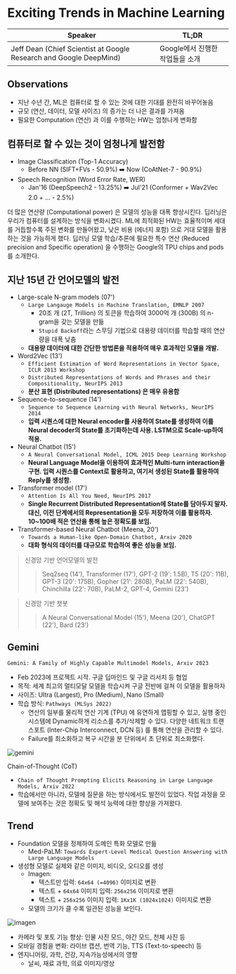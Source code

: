 # Exciting Trends in Machine Learning

|Speaker|TL;DR|
|---|---|
|Jeff Dean (Chief Scientist at Google Research and Google DeepMind)|Google에서 진행한 작업들을 소개|

## Observations
- 지난 수년 간, ML은 컴퓨터로 할 수 있는 것에 대한 기대를 완전히 바꾸어놓음
- 규모 (연산, 데이터, 모델 사이즈) 의 증가는 더 나은 결과를 가져옴
- 필요한 Computation (연산) 과 이를 수행하는 HW는 엄청나게 변화함

## 컴퓨터로 할 수 있는 것이 엄청나게 발전함
- Image Classification (Top-1 Accuracy)
  - Before NN (SIFT+FVs - 50.9%) ➡️ Now (CoAtNet-7 - 90.9%)
- Speech Recognition (Word Error Rate, WER)
  - Jan'16 (DeepSpeech2 - 13.25%) ➡️ Jul'21 (Conformer + Wav2Vec 2.0 + ... - 2.5%)
 
더 많은 연산량 (Computational power) 은 모델의 성능을 대폭 향상시킨다. 딥러닝은 우리가 컴퓨터를 설계하는 방식을 변화시켰다. ML에 최적화된 HW는 효율적이며 세대를 거듭할수록 주된 변화를 만들어왔고, 낮은 비용 (에너지 포함) 으로 거대 모델을 활용하는 것을 가능하게 했다. 딥러닝 모델 학습/추론에 필요한 특수 연산 (Reduced precision and Specific operation) 을 수행하는 Google의 TPU chips and pods를 소개한다.

## 지난 15년 간 언어모델의 발전
* Large-scale N-gram models (07')
  - `Large Langauge Models in Machine Translation, EMNLP 2007`
    - 20조 개 (2T, Trillion) 의 토큰을 학습하여 3000억 개 (300B) 의 n-gram을 갖는 모델을 만듦
    - `Stupid Backoff`라는 스무딩 기법으로 대용량 데이터를 학습할 때의 연산량을 대폭 낮춤
  - **대용량 데이터에 대한 간단한 방법론을 적용하여 매우 효과적인 모델을 개발.**
* Word2Vec (13')
  - `Efficient Estimation of Word Representations in Vector Space, ICLR 2013 Workshop`
  - `Distributed Representations of Words and Phrases and their Compositionality, NeurIPS 2013`
  - **분산 표현 (Distributed representations) 은 매우 유용함**
* Sequence-to-sequence (14')
  - `Sequence to Sequence Learning with Neural Networks, NeurIPS 2014`
  - **입력 시퀀스에 대한 Neural encoder를 사용하여 State를 생성하여 이를 Neural decoder의 State를 초기화하는데 사용. LSTM으로 Scale-up하여 적용.**
* Neural Chatbot (15')
  - `A Neural Conversational Model, ICML 2015 Deep Learning Workshop`
  - **Neural Language Model을 이용하여 효과적인 Multi-turn interaction을 구현. 입력 시퀀스를 Context로 활용하고, 여기서 생성된 State를 활용하여 Reply를 생성함.**
* Transformer model (17')
  - `Attention Is All You Need, NeurIPS 2017`
  - **Single Recurrent Distributed Representation에 State를 담아두지 말자. 대신, 이전 단계에서의 Representation을 모두 저장하여 이를 활용하자. 10~100배 적은 연산을 통해 높은 정확도를 보임.**
* Transformer-based Neural Chatbot (Meena, 20')
  - `Towards a Human-like Open-Domain Chatbot, Arxiv 2020`
  - **대화 형식의 데이터를 대규모로 학습하여 좋은 성능을 보임.**

> 신경망 기반 언어모델의 발전
>> Seq2seq (14'), Transformer (17'), GPT-2 (19': 1.5B), T5 (20': 11B), GPT-3 (20': 175B), Gopher (21': 280B), PaLM (22': 540B), Chinchilla (22': 70B), PaLM-2, GPT-4, Gemini (23')

> 신경망 기반 챗봇
>> A Neural Conversational Model (15'), Meena (20'), ChatGPT (22'), Bard (23')

## Gemini
`Gemini: A Family of Highly Capable Multimodel Models, Arxiv 2023`
- Feb 2023에 프로젝트 시작. 구글 딥마인드 및 구글 리서치 등 협업
- 목적: 세계 최고의 멀티모달 모델을 학습시켜 구글 전반에 걸쳐 이 모델을 활용하자
- 사이즈: Ultra (Largest), Pro (Medium), Nano (Small)
- 학습 방식: `Pathways (MLSys 2022)`
  - 연산의 일부를 물리적 연산 기계 (TPU) 에 유연하게 맵핑할 수 있고, 실행 중인 시스템에 Dynamic하게 리소스를 추가/삭제할 수 있다. 다양한 네트워크 트랜스포트 (Inter-Chip Interconnect, DCN 등) 를 통해 연산을 관리할 수 있다.
  - Failure를 최소화하고 복구 시간을 분 단위에서 초 단위로 최소화했다. 
  
![gemini](https://www.marktechpost.com/wp-content/uploads/2023/12/Screenshot-2023-12-06-at-11.41.53-PM.png)

Chain-of-Thought (CoT)
- `Chain of Thought Prompting Elicits Reasoning in Large Language Models, Arxiv 2022`
- 학습에서만 아니라, 모델에 질문을 하는 방식에서도 발전이 있었다. 작업 과정을 모델에 보여주는 것은 정확도 및 해석 능력에 대한 향상을 가져왔다.

## Trend
- Foundation 모델을 정제하여 도메인 특화 모델로 만듦
  - Med-PaLM: `Towards Expert-Level Medical Question Answering with Large Language Models` 
- 생성형 모델로 실제와 같은 이미지, 비디오, 오디오를 생성
  - Imagen:
    - 텍스트만 입력: `64x64 (=4096)` 이미지로 변환
    - 텍스트 + `64x64` 이미지 입력: `256x256` 이미지로 변환
    - 텍스트 + `256x256` 이미지 입력: `1Kx1K (1024x1024)` 이미지로 변환
  - 모델의 크기가 클 수록 일관된 성능을 보인다.

![imagen](https://api.wandb.ai/files/geekyrakshit/images/projects/37332147/6077a846.png)

- 카메라 및 포토 기능 향상: 인물 사진 모드, 야간 모드, 천체 사진 등
- 모바일 경험을 변화: 라이브 캡션, 번역 기능, TTS (Text-to-speech) 등
- 엔지니어링, 과학, 건강, 지속가능성에서의 영향
  - 날씨, 재료 과학, 의료 이미지/영상   

